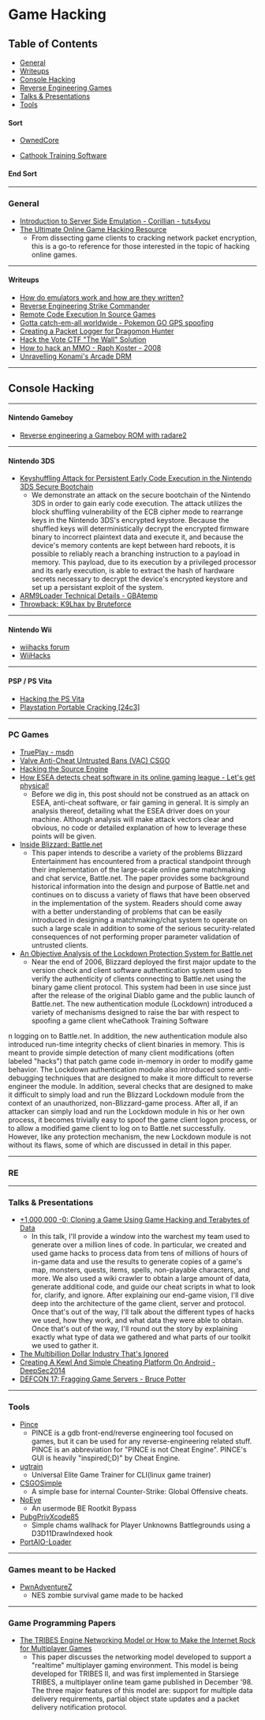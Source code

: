 # Game Hacking


## Table of Contents
* [General](#general)
* [Writeups](#writeups)
* [Console Hacking](#console)
* [Reverse Engineering Games](#re)
* [Talks & Presentations](#talks)
* [Tools](#tools)










#### Sort
* [OwnedCore](http://www.ownedcore.com/forums/)

* [Cathook Training Software](https://github.com/nullifiedcat/cathook)

#### End Sort


------------
### <a name="general"></a>General
* [Introduction to Server Side Emulation - Corillian - tuts4you](https://tuts4you.com/download.php?view.2758)
* [The Ultimate Online Game Hacking Resource](https://github.com/dsasmblr/hacking-online-games)
	* From dissecting game clients to cracking network packet encryption, this is a go-to reference for those interested in the topic of hacking online games.



------------
#### <a name="writeups"></a>Writeups
* [How do emulators work and how are they written?](https://stackoverflow.com/questions/448673/how-do-emulators-work-and-how-are-they-written)
* [Reverse Engineering Strike Commander](http://fabiensanglard.net/reverse_engineering_strike_commander/index.php)
* [Remote Code Execution In Source Games](https://oneupsecurity.com/research/remote-code-execution-in-source-games?t=r)
* [Gotta catch-em-all worldwide - Pokemon GO GPS spoofing](https://insinuator.net/2016/07/gotta-catch-em-all-worldwide-or-how-to-spoof-gps-to-cheat-at-pokemon-go/)
* [Creating a Packet Logger for Dragomon Hunter](https://0xbaadf00dsec.blogspot.com/2016/01/reverse-engineering-online-games.html)
* [Hack the Vote CTF "The Wall" Solution](https://zerosum0x0.blogspot.com/2016/11/hack-vote-wall-solution.html)
* [How to hack an MMO - Raph Koster - 2008](https://www.raphkoster.com/2008/04/17/how-to-hack-an-mmo/)
* [Unravelling Konami's Arcade DRM](http://mon.im/2017/12/konami-arcade-drm.html)


------------
## <a name="console"></a>Console Hacking


------------
#### Nintendo Gameboy
* [Reverse engineering a Gameboy ROM with radare2](https://www.megabeets.net/reverse-engineering-a-gameboy-rom-with-radare2/)


------------
#### Nintendo 3DS
* [Keyshuffling Attack for Persistent Early Code Execution in the Nintendo 3DS Secure Bootchain](https://github.com/Plailect/keyshuffling)
	* We demonstrate an attack on the secure bootchain of the Nintendo 3DS in order to gain early code execution. The attack utilizes the block shuffling vulnerability of the ECB cipher mode to rearrange keys in the Nintendo 3DS's encrypted keystore. Because the shuffled keys will deterministically decrypt the encrypted firmware binary to incorrect plaintext data and execute it, and because the device's memory contents are kept between hard reboots, it is possible to reliably reach a branching instruction to a payload in memory. This payload, due to its execution by a privileged processor and its early execution, is able to extract the hash of hardware secrets necessary to decrypt the device's encrypted keystore and set up a persistant exploit of the system.
* [ARM9Loader Technical Details - GBAtemp](https://gbatemp.net/threads/arm9loader-technical-details-and-discussion.408537/)
* [Throwback: K9Lhax by Bruteforce](http://douevenknow.us/post/151129092928/throwback-k9lhax-by-bruteforce)



------------
#### Nintendo Wii 
* [wiihacks forum](http://www.wiihacks.com/)
* [WiiHacks](https://www.reddit.com/r/WiiHacks/)


------------
#### PSP / PS Vita
* [Hacking the PS Vita](http://yifan.lu/2015/06/21/hacking-the-ps-vita/)
* [ Playstation Portable Cracking [24c3]](https://www.youtube.com/watch?v=TgzxyO2QO1M)



------------
### PC Games
* [TruePlay - msdn](https://msdn.microsoft.com/en-us/library/windows/desktop/mt808781(v=vs.85).aspx)
* [Valve Anti-Cheat Untrusted Bans (VAC) CSGO](http://dev.cra0kalo.com/?p=521)
* [Hacking the Source Engine](http://vallentinsource.com/hacking-source-engine)
* [How ESEA detects cheat software in its online gaming league - Let's get physical!](http://everdox.blogspot.com/2015/02/how-esea-detects-cheat-software-in-its.html)
	* Before we dig in, this post should not be construed as an attack on ESEA, anti-cheat software, or fair gaming in general. It is simply an analysis thereof, detailing what the ESEA driver does on your machine. Although analysis will make attack vectors clear and obvious, no code or detailed explanation of how to leverage these points will be given.
* [Inside Blizzard: Battle.net](http://uninformed.org/?v=all&a=8&t=sumry)
	* This paper intends to describe a variety of the problems Blizzard Entertainment has encountered from a practical standpoint through their implementation of the large-scale online game matchmaking and chat service, Battle.net. The paper provides some background historical information into the design and purpose of Battle.net and continues on to discuss a variety of flaws that have been observed in the implementation of the system. Readers should come away with a better understanding of problems that can be easily introduced in designing a matchmaking/chat system to operate on such a large scale in addition to some of the serious security-related consequences of not performing proper parameter validation of untrusted clients. 
* [An Objective Analysis of the Lockdown Protection System for Battle.net](http://uninformed.org/?v=all&a=40&t=sumry)
	* Near the end of 2006, Blizzard deployed the first major update to the version check and client software authentication system used to verify the authenticity of clients connecting to Battle.net using the binary game client protocol. This system had been in use since just after the release of the original Diablo game and the public launch of Battle.net. The new authentication module (Lockdown) introduced a variety of mechanisms designed to raise the bar with respect to spoofing a game client wheCathook Training Software

n logging on to Battle.net. In addition, the new authentication module also introduced run-time integrity checks of client binaries in memory. This is meant to provide simple detection of many client modifications (often labeled "hacks") that patch game code in-memory in order to modify game behavior. The Lockdown authentication module also introduced some anti-debugging techniques that are designed to make it more difficult to reverse engineer the module. In addition, several checks that are designed to make it difficult to simply load and run the Blizzard Lockdown module from the context of an unauthorized, non-Blizzard-game process. After all, if an attacker can simply load and run the Lockdown module in his or her own process, it becomes trivially easy to spoof the game client logon process, or to allow a modified game client to log on to Battle.net successfully. However, like any protection mechanism, the new Lockdown module is not without its flaws, some of which are discussed in detail in this paper.


------------
### <a name="re"></a>RE


------------
### <a name="talks">Talks & Presentations</a>
* [+1,000,000 -0: Cloning a Game Using Game Hacking and Terabytes of Data](https://github.com/nickcano/gamehackingpres2016)
	* In this talk, I'll provide a window into the warchest my team used to generate over a million lines of code. In particular, we created and used game hacks to process data from tens of millions of hours of in-game data and use the results to generate copies of a game's map, monsters, quests, items, spells, non-playable characters, and more. We also used a wiki crawler to obtain a large amount of data, generate additional code, and guide our cheat scripts in what to look for, clarify, and ignore. After explaining our end-game vision, I'll dive deep into the architecture of the game client, server and protocol. Once that's out of the way, I'll talk about the different types of hacks we used, how they work, and what data they were able to obtain. Once that's out of the way, I'll round out the story by explaining exactly what type of data we gathered and what parts of our toolkit we used to gather it.
* [The Multibillion Dollar Industry That's Ignored](http://www.irongeek.com/i.php?page=videos/derbycon4/t204-the-multibillion-dollar-industry-thats-ignored-jason-montgomery-and-ryan-sevey)
* [Creating A Kewl And Simple Cheating Platform On Android - DeepSec2014](http://www.securitytube.net/video/12547?utm_source=feedburner&utm_medium=feed&utm_campaign=Feed%3A+SecurityTube+%28SecurityTube.Net%29)
* [DEFCON 17: Fragging Game Servers - Bruce Potter](https://www.youtube.com/watch?v=SooVvF9qO_k&app=desktop)




------------
### <a name="tools"></a>Tools
* [Pince](https://github.com/korcankaraokcu/PINCE)
	* PINCE is a gdb front-end/reverse engineering tool focused on games, but it can be used for any reverse-engineering related stuff. PINCE is an abbreviation for "PINCE is not Cheat Engine". PINCE's GUI is heavily "inspired(;D)" by Cheat Engine. 
* [ugtrain](https://github.com/ugtrain/ugtrain)
	* Universal Elite Game Trainer for CLI(linux game trainer)
* [CSGOSimple](https://github.com/MarkHC/CSGOSimple)
	* A simple base for internal Counter-Strike: Global Offensive cheats.
* [NoEye](https://github.com/Schnocker/NoEye)
	* An usermode BE Rootkit Bypass
* [PubgPrivXcode85](https://github.com/TonyZesto/PubgPrivXcode85)
	* Simple chams wallhack for Player Unknowns Battlegrounds using a D3D11DrawIndexed hook
* [PortAIO-Loader](https://github.com/PirateEmpire/PortAIO-Loader) 



--------------
### <a name="hacked"></a>Games meant to be Hacked
* [PwnAdventureZ](https://github.com/Vector35/PwnAdventureZ)
	* NES zombie survival game made to be hacked 






--------------
### Game Programming Papers

* [The TRIBES Engine Networking Model or How to Make the Internet Rock for Multi­player Games](http://www.pingz.com/wordpress/wp-content/uploads/2009/11/tribes_networking_model.pdf)
	* This paper discusses the networking model developed to support a "real­time" multi­player gaming environment.  This model is being developed for TRIBES II, and was first implemented in Starsiege TRIBES, a multi­player online team game published in December '98. The three major features of this model are: support for multiple data delivery requirements, partial object state updates and a packet delivery notification protocol.

